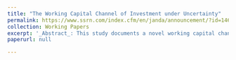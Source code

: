 ```yaml
---
title: "The Working Capital Channel of Investment under Uncertainty"
permalink: https://www.ssrn.com/index.cfm/en/janda/announcement/?id=14685
collection: Working Papers
excerpt: '_Abstract_: This study documents a novel working capital channel of investment under uncertainty, wherein uncertainty affects investment not through adjustment costs or irreversibility but through working capital and cash flows. The uncertainty comes from a prevalent supply chain phenomenon known as the bullwhip effect, where demand volatility is amplified upstream along the supply chain from retailers to raw materials suppliers.'
paperurl: null

---
```



